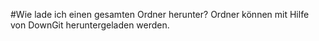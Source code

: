 #Wie lade ich einen gesamten Ordner herunter?
Ordner können mit Hilfe von DownGit heruntergeladen werden.
